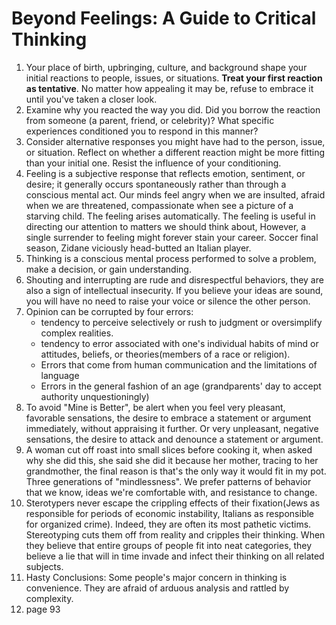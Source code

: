 # Beyond Feelings: A Guide to Critical Thinking

1. Your place of birth, upbringing, culture, and background shape your initial reactions to people, issues, or situations. **Treat your first reaction as tentative**. No matter how appealing it may be, refuse to embrace it until you've taken a closer look.
2. Examine why you reacted the way you did. Did you borrow the reaction from someone (a parent, friend, or celebrity)? What specific experiences conditioned you to respond in this manner?
3. Consider alternative responses you might have had to the person, issue, or situation. Reflect on whether a different reaction might be more fitting than your initial one. Resist the influence of your conditioning.
4. Feeling is a subjective response that reflects emotion, sentiment, or desire; it generally occurs spontaneously rather than through a conscious mental act. Our minds feel angry when we are insulted, afraid when we are threatened, compassionate when see a picture of a starving child. The feeling arises automatically. The feeling is useful in directing our attention to matters we should think about, However, a single surrender to feeling might forever stain your career. Soccer final season, Zidane viciously head-butted an Italian player. 
5. Thinking is a conscious mental process performed to solve a problem, make a decision, or gain understanding.
6. Shouting and interrupting are rude and disrespectful behaviors, they are also a sign of intellectual insecurity. If you believe your ideas are sound, you will have no need to raise your voice or silence the other person. 
7. Opinion can be corrupted by four errors:
   - tendency to perceive selectively or rush to judgment or oversimplify complex realities.
   - tendency to error associated with one's individual habits of mind or attitudes, beliefs, or theories(members of a race or religion).
   - Errors that come from human communication and the limitations of language
   - Errors in the general fashion of an age (grandparents' day to accept authority unquestioningly)
8. To avoid "Mine is Better", be alert when you feel very pleasant, favorable sensations, the desire to embrace a statement or argument immediately, without appraising it further. Or very unpleasant, negative sensations, the desire to attack and denounce a statement or argument.
9. A woman cut off roast into small slices before cooking it, when asked why she did this, she said she did it because her mother, tracing to her grandmother, the final reason is that's the only way it would fit in my pot. Three generations of "mindlessness". We prefer patterns of behavior that we know, ideas we're comfortable with, and resistance to change.
10. Sterotypers never escape the crippling effects of their fixation(Jews as responsible for periods of economic instability, Italians as responsible for organized crime). Indeed, they are often its most pathetic victims. Stereotyping cuts them off from reality and cripples their thinking. When they believe that entire groups of people fit into neat categories, they believe a lie that will in time invade and infect their thinking on all related subjects.
11. Hasty Conclusions: Some people's major concern in thinking is convenience. They are afraid of arduous analysis and rattled by complexity. 
12. page 93

